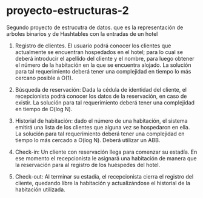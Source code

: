 # proyecto-estructuras-2
Segundo proyecto de estrucutra de datos. que es la representación de arboles binarios y de Hashtables con la entradas de un hotel

1. Registro de clientes. El usuario podrá conocer los clientes que actualmente se encuentran hospedados en el hotel; para lo cual se deberá introducir el apellido del cliente y el nombre, para luego obtener el número de la habitación en la que se encuentra alojado. La solución para tal requerimiento deberá tener una complejidad en tiempo lo más cercano posible a O(1). 

2. Búsqueda de reservación: Dada la cédula de identidad del cliente, el recepcionista podrá conocer los datos de la reservación, en caso de existir.  La solución para tal requerimiento deberá tener una complejidad en tiempo de O(log N).

3. Historial de habitación: dado el número de una habitación, el sistema emitirá una lista de los clientes que alguna vez se hospedaron en ella.  La solución para tal requerimiento deberá tener una complejidad en tiempo lo más cercado a O(log N). Deberá utilizar un ABB.

4. Check-in: Un cliente con reservación llega para comenzar su estadía. En ese momento el recepcionista le asignará una habitación de manera que la reservación para al registro de los huéspedes del hotel. 

5. Check-out: Al terminar su estadía, el recepcionista cierra el registro del cliente, quedando libre la habitación y actualizándose el historial de la habitación utilizada. 
